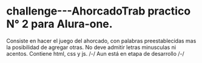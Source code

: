 # challenge---AhorcadoTrab practico N° 2 para Alura-one. 
Consiste en hacer el juego del ahorcado, con palabras preestablecidas mas la posibilidad de agregar otras. 
No deve admitir letras minusculas ni acentos. 
Contiene html, css y js.
/-/ Aun está en etapa de desarrollo /-/
